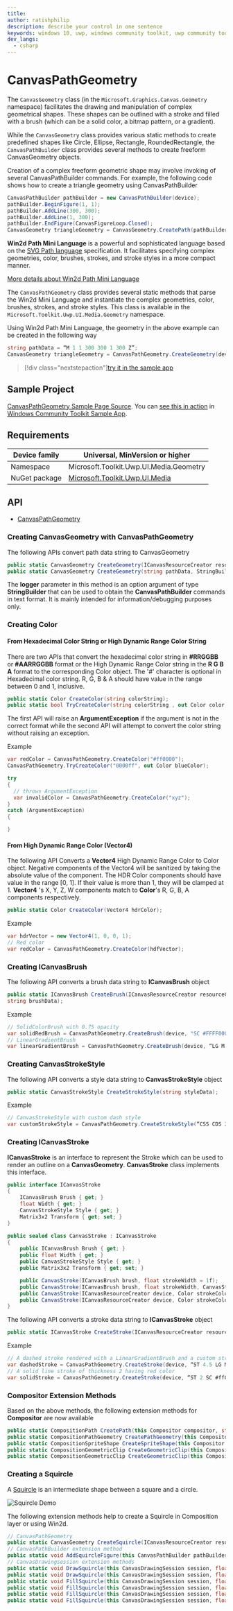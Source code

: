 ```yaml
---
title:
author: ratishphilip
description: describe your control in one sentence
keywords: windows 10, uwp, windows community toolkit, uwp community toolkit, uwp toolkit, win2d, win2d path mini language
dev_langs:
  - csharp
---
```


# CanvasPathGeometry

The `CanvasGeometry` class (in the `Microsoft.Graphics.Canvas.Geometry` namespace) facilitates the drawing and manipulation of complex geometrical shapes. These shapes can be outlined with a stroke and filled with a brush (which can be a solid color, a bitmap pattern, or a gradient).

While the `CanvasGeometry` class provides various static methods to create predefined shapes like Circle, Ellipse, Rectangle, RoundedRectangle, the `CanvasPathBuilder` class provides several methods to create freeform CanvasGeometry objects.

Creation of a complex freeform geometric shape may involve invoking of several CanvasPathBuilder commands. For example, the following code shows how to create a triangle geometry using CanvasPathBuilder

```cs
CanvasPathBuilder pathBuilder = new CanvasPathBuilder(device);
pathBuilder.BeginFigure(1, 1);
pathBuilder.AddLine(300, 300);
pathBuilder.AddLine(1, 300);
pathBuilder.EndFigure(CanvasFigureLoop.Closed);
CanvasGeometry triangleGeometry = CanvasGeometry.CreatePath(pathBuilder);
```

**Win2d Path Mini Language** is a powerful and sophisticated language based on the [SVG Path language](https://www.w3.org/TR/SVG11/paths.html) specification. It facilitates specifying complex geometries, color, brushes, strokes, and stroke styles in a more compact manner.

[More details about Win2d Path Mini Language](https://raw.githubusercontent.com/MicrosoftDocs/WindowsCommunityToolkitDocs/master/docs/parsers/Win2d_Path_Mini_Language.md)

The `CanvasPathGeometry` class provides several static methods that parse the Win2d Mini Language and instantiate the complex geometries, color, brushes, strokes, and stroke styles. This class is available in the `Microsoft.Toolkit.Uwp.UI.Media.Geometry` namespace.

Using Win2d Path Mini Language, the geometry in the above example can be created in the following way

```cs
string pathData = “M 1 1 300 300 1 300 Z”;
CanvasGeometry triangleGeometry = CanvasPathGeometry.CreateGeometry(device, pathData);
```

> [!div class="nextstepaction"][try it in the sample app](uwpct://Helpers?sample=CanvasPathGeometryPage)

## Sample Project

<!-- Link to the sample page in the Windows Community Toolkit Sample App -->

[CanvasPathGeometry Sample Page Source](https://github.com/windows-toolkit/WindowsCommunityToolkit/blob/master/Microsoft.Toolkit.Uwp.SampleApp/SamplePages/CanvasPathGeometry/CanvasPathGeometryPage.xaml.cs). You can [see this in action](uwpct://Helpers?sample=CanvasPathGeometryPage) in [Windows Community Toolkit Sample App](http://aka.ms/uwptoolkitapp).

## Requirements

| Device family | Universal, MinVersion or higher                                                                  |
| ------------- | ------------------------------------------------------------------------------------------------ |
| Namespace     | Microsoft.Toolkit.Uwp.UI.Media.Geometry                                                          |
| NuGet package | [Microsoft.Toolkit.Uwp.UI.Media](https://www.nuget.org/packages/Microsoft.Toolkit.Uwp.UI.Media/) |

## API

- [CanvasPathGeometry](https://github.com/windows-toolkit/WindowsCommunityToolkit/blob/master/Microsoft.Toolkit.Uwp.UI.Media/Geometry/CanvasPathGeometry.cs)

### Creating CanvasGeometry with CanvasPathGeometry

The following APIs convert path data string to CanvasGeometry

```cs
public static CanvasGeometry CreateGeometry(ICanvasResourceCreator resourceCreator, string pathData, StringBuilder logger = null);
public static CanvasGeometry CreateGeometry(string pathData, StringBuilder logger = null);
```

The **logger** parameter in this method is an option argument of type **StringBuilder** that can be used to obtain the **CanvasPathBuilder** commands in text format. It is mainly intended for information/debugging purposes only.

### Creating Color

#### From Hexadecimal Color String or High Dynamic Range Color String

There are two APIs that convert the hexadecimal color string in **#RRGGBB** or **#AARRGGBB** format or the High Dynamic Range Color string in the **R G B A** format to the corresponding Color object. The '#' character is optional in Hexadecimal color string. R, G, B & A should have value in the range between 0 and 1, inclusive.

```cs
public static Color CreateColor(string colorString);
public static bool TryCreateColor(string colorString , out Color color);
```

The first API will raise an **ArgumentException** if the argument is not in the correct format while the second API will attempt to convert the color string without raising an exception.

Example

```cs
var redColor = CanvasPathGeometry.CreateColor("#ff0000");
CanvasPathGeometry.TryCreateColor("0000ff", out Color blueColor);

try
{
  // throws ArgumentException
  var invalidColor = CanvasPathGeometry.CreateColor("xyz");
}
catch (ArgumentException)
{

}
```

#### From High Dynamic Range Color (Vector4)

The following API Converts a **Vector4** High Dynamic Range Color to Color object. Negative components of the Vector4 will be sanitized by taking the absolute value of the component. The HDR Color components should have value in the range [0, 1]. If their value is more than 1, they will be clamped at 1. **Vector4** 's X, Y, Z, W components match to **Color**'s R, G, B, A components respectively.

```cs
public static Color CreateColor(Vector4 hdrColor);
```

Example

```cs
var hdrVector = new Vector4(1, 0, 0, 1);
// Red color
var redColor = CanvasPathGeometry.CreateColor(hdfVector);
```

### Creating ICanvasBrush

The following API converts a brush data string to **ICanvasBrush** object

```cs
public static ICanvasBrush CreateBrush(ICanvasResourceCreator resourceCreator,
string brushData);
```

Example

```cs
// SolidColorBrush with 0.75 opacity
var solidRedBrush = CanvasPathGeometry.CreateBrush(device, "SC #FFFF0000 O 0.75");
// LinearGradientBrush
var linearGradientBrush = CanvasPathGeometry.CreateBrush(device, “LG M 0 80 Z0 0 S 0.00 #ffee5124, 0.18 #fff05627, 0.26 #fff15b29, 0.6 #fff58535, 1.00 #fff9af41”);
```

### Creating CanvasStrokeStyle

The following API converts a style data string to **CanvasStrokeStyle** object

```cs
public static CanvasStrokeStyle CreateStrokeStyle(string styleData);
```

Example

```cs
// CanvasStrokeStyle with custom dash style
var customStrokeStyle = CanvasPathGeometry.CreateStrokeStyle(“CSS CDS 2 2 0 2 1 3”);
```

### Creating ICanvasStroke

**ICanvasStroke** is an interface to represent the Stroke which can be used to render an outline on a **CanvasGeometry**. **CanvasStroke** class implements this interface.

```cs
public interface ICanvasStroke
{
    ICanvasBrush Brush { get; }
    float Width { get; }
    CanvasStrokeStyle Style { get; }
    Matrix3x2 Transform { get; set; }
}

public sealed class CanvasStroke : ICanvasStroke
{
    public ICanvasBrush Brush { get; }
    public float Width { get; }
    public CanvasStrokeStyle Style { get; }
    public Matrix3x2 Transform { get; set; }

    public CanvasStroke(ICanvasBrush brush, float strokeWidth = 1f);
    public CanvasStroke(ICanvasBrush brush, float strokeWidth, CanvasStrokeStyle strokeStyle);
    public CanvasStroke(ICanvasResourceCreator device, Color strokeColor, float strokeWidth = 1f);
    public CanvasStroke(ICanvasResourceCreator device, Color strokeColor, float strokeWidth, CanvasStrokeStyle strokeStyle);
}
```

The following API converts a stroke data string to **ICanvasStroke** object

```cs
public static ICanvasStroke CreateStroke(ICanvasResourceCreator resourceCreator, string strokeData);
```

Example

```cs
// A dashed stroke rendered with a LinearGradientBrush and a custom stroke style
var dashedStroke = CanvasPathGeometry.CreateStroke(device, “ST 4.5 LG M 0 0 Z80 80 S 0.00 #ffff0000, 0.5 #ff00ff00, 0.99 #ff0000ff CSS DS 2 Do 2 SC 1 EC 2 CDS 2 2 0 2 1 3”);
// A solid line stroke of thickness 2 having red color
var solidStroke = CanvasPathGeometry.CreateStroke(device, “ST 2 SC #ff0000”);
```

### Compositor Extension Methods

Based on the above methods, the following extension methods for **Compositor** are now available

```cs
public static CompositionPath CreatePath(this Compositor compositor, string pathData);
public static CompositionPathGeometry CreatePathGeometry(this Compositor compositor, string pathData);
public static CompositionSpriteShape CreateSpriteShape(this Compositor compositor, string pathData);
public static CompositionGeometricClip CreateGeometricClip(this Compositor compositor, CanvasGeometry geometry);
public static CompositionGeometricClip CreateGeometricClip(this Compositor compositor, string pathData);
```

### Creating a Squircle

A [Squircle](https://en.wikipedia.org/wiki/Squircle) is an intermediate shape between a square and a circle.

![Squircle Demo](../resources/images/Squircle.gif)

The following extension methods help to create a Squircle in Composition layer or using Win2d.

```cs
// CanvasPathGeometry
public static CanvasGeometry CreateSquircle(ICanvasResourceCreator resourceCreator, float x, float y, float width, float height, float radiusX, float radiusY);
// CanvasPathBuilder extension method
public static void AddSquircleFigure(this CanvasPathBuilder pathBuilder, float x, float y, float width, float height, float radiusX, float radiusY);
// CanvasDrawingsession extension methods
public static void DrawSquircle(this CanvasDrawingSession session, float x, float y, float w, float h, float radiusX, float radiusY, ICanvasStroke stroke);
public static void DrawSquircle(this CanvasDrawingSession session, float x, float y, float w, float h, float radiusX, float radiusY, Vector2 offset, ICanvasStroke stroke);
public static void FillSquircle(this CanvasDrawingSession session, float x, float y, float w, float h, float radiusX, float radiusY, Color color);
public static void FillSquircle(this CanvasDrawingSession session, float x, float y, float w, float h, float radiusX, float radiusY, ICanvasBrush brush);
public static void FillSquircle(this CanvasDrawingSession session, float x, float y, float w, float h, float radiusX, float radiusY, Vector2 offset, Color color);
public static void FillSquircle(this CanvasDrawingSession session, float x, float y, float w, float h, float radiusX, float radiusY, Vector2 offset, ICanvasBrush brush);
```

